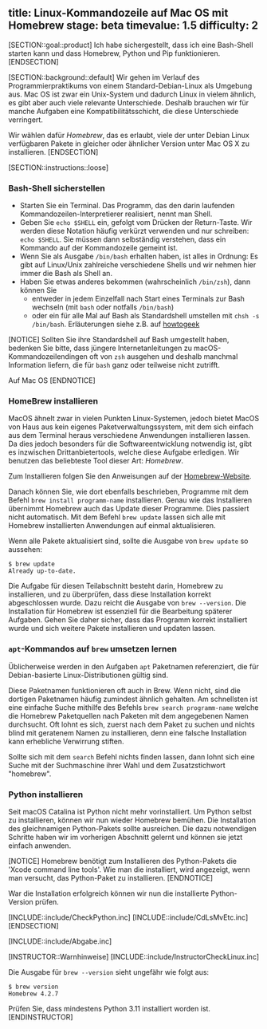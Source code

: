 title: Linux-Kommandozeile auf Mac OS mit Homebrew
stage: beta
timevalue: 1.5
difficulty: 2
---

[SECTION::goal::product]
Ich habe sichergestellt, dass ich eine Bash-Shell starten kann und
dass Homebrew, Python und Pip funktionieren.
[ENDSECTION]


[SECTION::background::default]
Wir gehen im Verlauf des Programmierpraktikums von einem Standard-Debian-Linux als Umgebung aus.
Mac OS ist zwar ein Unix-System und dadurch Linux in vielem ähnlich, es gibt aber auch viele relevante
Unterschiede.
Deshalb brauchen wir für manche Aufgaben eine Kompatibilitätsschicht, die diese Unterschiede verringert.

Wir wählen dafür _Homebrew_, das es erlaubt, viele der unter Debian Linux verfügbaren Pakete
in gleicher oder ähnlicher Version unter Mac OS X zu installieren.
[ENDSECTION]


[SECTION::instructions::loose]


### Bash-Shell sicherstellen

- Starten Sie ein Terminal. 
  Das Programm, das den darin laufenden Kommandozeilen-Interpretierer realisiert,
  nennt man Shell.
- Geben Sie `echo $SHELL` ein, gefolgt vom Drücken der Return-Taste.
  Wir werden diese Notation häufig verkürzt verwenden und nur schreiben: `echo $SHELL`.
  Sie müssen dann selbständig verstehen, dass ein Kommando auf der Kommandozeile gemeint ist.
- Wenn Sie als Ausgabe `/bin/bash` erhalten haben, ist alles in Ordnung: 
  Es gibt auf Linux/Unix zahlreiche verschiedene Shells und wir nehmen hier immer die Bash
  als Shell an.
- Haben Sie etwas anderes bekommen (wahrscheinlich `/bin/zsh`), dann können Sie 
    - entweder in jedem Einzelfall nach Start eines Terminals zur Bash wechseln
      (mit `bash` oder notfalls `/bin/bash`)
    - oder ein für alle Mal auf Bash als Standardshell umstellen mit
      `chsh -s /bin/bash`. 
      Erläuterungen siehe z.B. auf 
      [howtogeek](https://www.howtogeek.com/444596/how-to-change-the-default-shell-to-bash-in-macos-catalina/)

[NOTICE]
Sollten Sie ihre Standardshell auf Bash umgestellt haben, bedenken Sie bitte, 
dass jüngere Internetanleitungen zu macOS-Kommandozeilendingen 
oft von `zsh` ausgehen und deshalb manchmal Information liefern,
die für `bash` ganz oder teilweise nicht zutrifft.

Auf Mac OS
[ENDNOTICE]


### HomeBrew installieren

MacOS ähnelt zwar in vielen Punkten Linux-Systemen, jedoch bietet MacOS von Haus aus kein
eigenes Paketverwaltungssystem, mit dem sich einfach aus dem Terminal heraus verschiedene
Anwendungen installieren lassen. Da dies jedoch besonders für die Softwareentwicklung
notwendig ist, gibt es inzwischen Drittanbietertools, welche diese Aufgabe erledigen.
Wir benutzen das beliebteste Tool dieser Art: _Homebrew_.

Zum Installieren folgen Sie den Anweisungen auf der [Homebrew-Website](https://brew.sh).

Danach können Sie, wie dort ebenfalls beschrieben, Programme mit dem Befehl
`brew install programm-name` installieren.
Genau wie das Installieren übernimmt Homebrew auch das Update dieser Programme.
Dies passiert nicht automatisch. Mit dem Befehl `brew update` lassen sich alle mit
Homebrew installierten Anwendungen auf einmal aktualisieren.

Wenn alle Pakete aktualisiert sind, sollte die Ausgabe von `brew update` so aussehen:

```
$ brew update
Already up-to-date.
```

Die Aufgabe für diesen Teilabschnitt besteht darin, Homebrew zu installieren, und zu überprüfen, dass
diese Installation korrekt abgeschlossen wurde. Dazu reicht die Ausgabe von `brew --version`.
Die Installation für Homebrew ist essenziell für die Bearbeitung späterer Aufgaben. Gehen Sie
daher sicher, dass das Programm korrekt installiert wurde und sich weitere Pakete installieren
und updaten lassen.


### `apt`-Kommandos auf `brew` umsetzen lernen

Üblicherweise werden in den Aufgaben `apt` Paketnamen referenziert, 
die für Debian-basierte Linux-Distributionen gültig sind.

Diese Paketnamen funktionieren oft auch in Brew.
Wenn nicht, sind die dortigen Paketnamen häufig zumindest ähnlich gehalten.
Am schnellsten ist eine einfache Suche mithilfe des Befehls `brew search programm-name` welche die Homebrew Paketquellen 
nach Paketen mit dem angegebenen Namen durchsucht.
Oft lohnt es sich, zuerst nach dem Paket zu suchen und nichts blind mit geratenem Namen zu installieren,
denn eine falsche Installation kann erhebliche Verwirrung stiften.

Sollte sich mit dem `search` Befehl nichts finden lassen, 
dann lohnt sich eine Suche mit der Suchmaschine ihrer Wahl und dem Zusatzstichwort "homebrew".


### Python installieren

Seit macOS Catalina ist Python nicht mehr vorinstalliert. Um Python selbst zu installieren, 
können wir nun wieder Homebrew bemühen. Die Installation des gleichnamigen Python-Pakets sollte 
ausreichen. Die dazu notwendigen Schritte haben wir im vorherigen Abschnitt gelernt und können 
sie jetzt einfach anwenden.

[NOTICE]
Homebrew benötigt zum Installieren des Python-Pakets die 'Xcode command line tools'. 
Wie man die installiert, wird angezeigt, wenn man versucht,
das Python-Paket zu installieren.
[ENDNOTICE]

War die Installation erfolgreich können wir nun die installierte Python-Version prüfen.

[INCLUDE::include/CheckPython.inc]
[INCLUDE::include/CdLsMvEtc.inc]
[ENDSECTION]


[INCLUDE::include/Abgabe.inc]

[INSTRUCTOR::Warnhinweise]
[INCLUDE::include/InstructorCheckLinux.inc]

Die Ausgabe für `brew --version` sieht ungefähr wie folgt aus:

```
$ brew version
Homebrew 4.2.7
```

Prüfen Sie, dass mindestens Python 3.11 installiert worden ist.
[ENDINSTRUCTOR]
